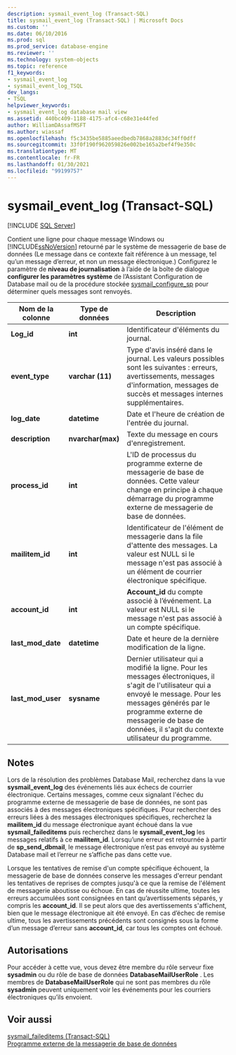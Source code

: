 ```yaml
---
description: sysmail_event_log (Transact-SQL)
title: sysmail_event_log (Transact-SQL) | Microsoft Docs
ms.custom: ''
ms.date: 06/10/2016
ms.prod: sql
ms.prod_service: database-engine
ms.reviewer: ''
ms.technology: system-objects
ms.topic: reference
f1_keywords:
- sysmail_event_log
- sysmail_event_log_TSQL
dev_langs:
- TSQL
helpviewer_keywords:
- sysmail_event_log database mail view
ms.assetid: 440bc409-1188-4175-afc4-c68e31e44fed
author: WilliamDAssafMSFT
ms.author: wiassaf
ms.openlocfilehash: f5c3435be5885aeedbedb7868a2883dc34ff0dff
ms.sourcegitcommit: 33f0f190f962059826e002be165a2bef4f9e350c
ms.translationtype: MT
ms.contentlocale: fr-FR
ms.lasthandoff: 01/30/2021
ms.locfileid: "99199757"
---
```

# <a name="sysmail_event_log-transact-sql"></a>sysmail_event_log (Transact-SQL)
[!INCLUDE [SQL Server](../../includes/applies-to-version/sqlserver.md)]

  Contient une ligne pour chaque message Windows ou [!INCLUDE[ssNoVersion](../../includes/ssnoversion-md.md)] retourné par le système de messagerie de base de données (Le message dans ce contexte fait référence à un message, tel qu’un message d’erreur, et non un message électronique.) Configurez le paramètre de **niveau de journalisation** à l’aide de la boîte de dialogue **configurer les paramètres système** de l’Assistant Configuration de Database mail ou de la procédure stockée [sysmail_configure_sp](../../relational-databases/system-stored-procedures/sysmail-configure-sp-transact-sql.md) pour déterminer quels messages sont renvoyés.  
  
|Nom de la colonne|Type de données|Description|  
|-----------------|---------------|-----------------|  
|**Log_id**|**int**|Identificateur d'éléments du journal.|  
|**event_type**|**varchar (11)**|Type d'avis inséré dans le journal. Les valeurs possibles sont les suivantes : erreurs, avertissements, messages d'information, messages de succès et messages internes supplémentaires.|  
|**log_date**|**datetime**|Date et l'heure de création de l'entrée du journal.|  
|**description**|**nvarchar(max)**|Texte du message en cours d'enregistrement.|  
|**process_id**|**int**|L'ID de processus du programme externe de messagerie de base de données. Cette valeur change en principe à chaque démarrage du programme externe de messagerie de base de données.|  
|**mailitem_id**|**int**|Identificateur de l'élément de messagerie dans la file d'attente des messages. La valeur est NULL si le message n'est pas associé à un élément de courrier électronique spécifique.|  
|**account_id**|**int**|**Account_id** du compte associé à l’événement. La valeur est NULL si le message n'est pas associé à un compte spécifique.|  
|**last_mod_date**|**datetime**|Date et heure de la dernière modification de la ligne.|  
|**last_mod_user**|**sysname**|Dernier utilisateur qui a modifié la ligne. Pour les messages électroniques, il s'agit de l'utilisateur qui a envoyé le message. Pour les messages générés par le programme externe de messagerie de base de données, il s'agit du contexte utilisateur du programme.|  
  
## <a name="remarks"></a>Notes  
 Lors de la résolution des problèmes Database Mail, recherchez dans la vue **sysmail_event_log** des événements liés aux échecs de courrier électronique. Certains messages, comme ceux signalant l'échec du programme externe de messagerie de base de données, ne sont pas associés à des messages électroniques spécifiques. Pour rechercher des erreurs liées à des messages électroniques spécifiques, recherchez la **mailitem_id** du message électronique ayant échoué dans la vue **sysmail_faileditems** puis recherchez dans le **sysmail_event_log** les messages relatifs à ce **mailitem_id**. Lorsqu’une erreur est retournée à partir de **sp_send_dbmail**, le message électronique n’est pas envoyé au système Database mail et l’erreur ne s’affiche pas dans cette vue.  
  
 Lorsque les tentatives de remise d'un compte spécifique échouent, la messagerie de base de données conserve les messages d'erreur pendant les tentatives de reprises de comptes jusqu'à ce que la remise de l'élément de messagerie aboutisse ou échoue. En cas de réussite ultime, toutes les erreurs accumulées sont consignées en tant qu’avertissements séparés, y compris les **account_id**. Il se peut alors que des avertissements s'affichent, bien que le message électronique ait été envoyé. En cas d’échec de remise ultime, tous les avertissements précédents sont consignés sous la forme d’un message d’erreur sans **account_id**, car tous les comptes ont échoué.  
  
## <a name="permissions"></a>Autorisations  
 Pour accéder à cette vue, vous devez être membre du rôle serveur fixe **sysadmin** ou du rôle de base de données **DatabaseMailUserRole** . Les membres de **DatabaseMailUserRole** qui ne sont pas membres du rôle **sysadmin** peuvent uniquement voir les événements pour les courriers électroniques qu’ils envoient.  
  
## <a name="see-also"></a>Voir aussi  
 [sysmail_faileditems &#40;Transact-SQL&#41;](../../relational-databases/system-catalog-views/sysmail-faileditems-transact-sql.md)   
 [Programme externe de la messagerie de base de données](../../relational-databases/database-mail/database-mail-external-program.md)  
  
  
